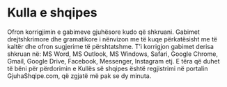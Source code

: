 # Kulla e shqipes

Ofron korrigjimin e gabimeve gjuhësore kudo që shkruani. Gabimet drejtshkrimore dhe gramatikore i nënvizon me të kuqe përkatësisht me të kaltër dhe ofron sugjerime të përshtatshme.
T’i korrigjon gabimet derisa shkruan në: MS Word, MS Outlook, MS Windows, Safari, Google Chrome, Gmail, Google Drive, Facebook, Messenger, Instagram etj.
E tëra që duhet të bëni për përdorimin e Kullës së shqipes është regjistrimi në portalin GjuhaShqipe.com, që zgjatë më pak se dy minuta.
